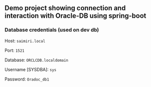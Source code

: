 ## Demo project showing connection and interaction with Oracle-DB using spring-boot

### Database credentials (used on dev db)
Host: `saimiri.local`

Port: `1521`

Database: `ORCLCDB.localdomain`

Username [SYSDBA]: `sys`

Password: `Oradoc_db1`
